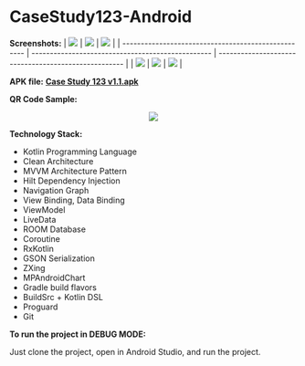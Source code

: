# CaseStudy123-Android

**Screenshots:**
| <img src="docs/screenshots/home.jpg">               | <img src="docs/screenshots/qris_transaction.jpg"> | <img src="docs/screenshots/transaction_success.jpg"> |
| --------------------------------------------------- | ------------------------------------------------- | ---------------------------------------------------- |
| <img src="docs/screenshots/transaction_failed.jpg"> | <img src="docs/screenshots/history.jpg">          | <img src="docs/screenshots/chart.jpg">               |

**APK file:**
**[Case Study 123 v1.1.apk](https://drive.google.com/file/d/1OaFLF9dSRsRM8hvKxPeAtn6tCtJEiev4/view?usp=sharing)**

**QR Code Sample:**
<p align="center">
  <img src="docs/qr_code_sample.png">
</p>

**Technology Stack:**
- Kotlin Programming Language
- Clean Architecture
- MVVM Architecture Pattern
- Hilt Dependency Injection
- Navigation Graph
- View Binding, Data Binding
- ViewModel
- LiveData
- ROOM Database
- Coroutine
- RxKotlin
- GSON Serialization
- ZXing
- MPAndroidChart
- Gradle build flavors
- BuildSrc + Kotlin DSL
- Proguard
- Git

**To run the project in DEBUG MODE:**

Just clone the project, open in Android Studio, and run the project.
